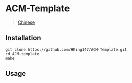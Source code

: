 # ACM-Template

> [Chinese](./README_CN.md)

## Installation

```
git clone https://github.com/HKing147/ACM-Template.git
cd ACM-template
make
```

## Usage
